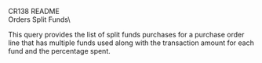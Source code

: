 CR138 README\
Orders Split Funds\

This query provides the list of split funds purchases for a purchase order line 
that has multiple funds used along with the transaction amount for each fund and the percentage spent.

